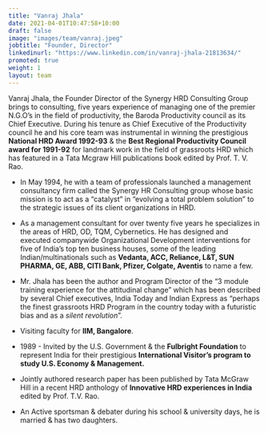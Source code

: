 ```yaml
---
title: "Vanraj Jhala"
date: 2021-04-01T10:47:58+10:00
draft: false
image: "images/team/vanraj.jpeg"
jobtitle: "Founder, Director"
linkedinurl: "https://www.linkedin.com/in/vanraj-jhala-21813634/"
promoted: true
weight: 1
layout: team
---
```


Vanraj Jhala, the Founder Director of the Synergy HRD Consulting Group  brings to consulting, five years experience of managing one of the premier N.G.O’s in the field of productivity, the Baroda Productivity council as its Chief Executive. During his tenure as Chief Executive of the Productivity council he and his core team was instrumental in winning the prestigious __National HRD Award 1992-93__ & the __Best Regional Productivity Council award for 1991-92__ for landmark work in the field of grassroots HRD which has featured in a Tata Mcgraw Hill publications book  edited by Prof. T. V. Rao. 

- In May 1994, he with a team of professionals launched a management consultancy firm called the Synergy HR Consulting group whose basic mission is to act as a “catalyst” in “evolving a total problem solution” to the strategic issues of its client organizations in HRD.
- As a management consultant for over twenty five years he specializes in the areas of HRD, OD, TQM, Cybernetics. He has designed and executed companywide Organizational Development interventions for five of India’s top ten business houses, some of the leading Indian/multinationals such as __Vedanta, ACC, Reliance, L&T, SUN PHARMA, GE, ABB, CITI Bank, Pfizer, Colgate, Aventis__ to name a few.

- Mr. Jhala has been the author and Program Director of the “3 module training experience for the attitudinal change” which has been described by several Chief executives, India Today and Indian Express as “perhaps the finest grassroots HRD Program in the country today with a futuristic bias and as a _silent revolution_”. 

- Visiting faculty for __IIM, Bangalore__. 

- 1989 - Invited by the U.S. Government & the __Fulbright Foundation__ to represent India for their prestigious __International Visitor’s program to study U.S. Economy & Management.__

- Jointly authored research paper has been published by Tata McGraw Hill in a recent HRD anthology of __Innovative HRD experiences in India__ edited by Prof. T.V. Rao. 

- An Active sportsman & debater during his school & university days, he is married & has two daughters. 

